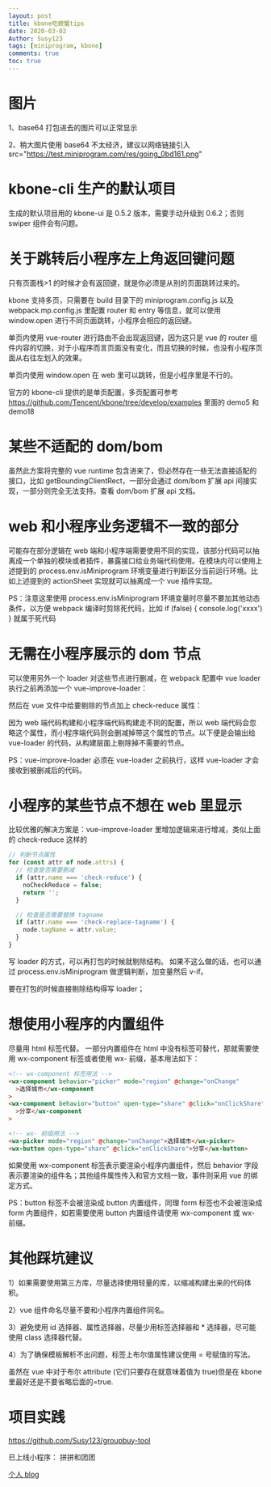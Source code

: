 ```yaml
---
layout: post
title: kbone吃螃蟹tips
date: 2020-03-02
Author: Susy123
tags: [miniprogram, kbone]
comments: true
toc: true
---
```


# 图片

1、base64 打包进去的图片可以正常显示

2、稍大图片使用 base64 不太经济，建议以网络链接引入
src="https://test.miniprogram.com/res/going_0bd161.png"

# kbone-cli 生产的默认项目

生成的默认项目用的 kbone-ui 是 0.5.2 版本，需要手动升级到 0.6.2；否则 swiper 组件会有问题。

# 关于跳转后小程序左上角返回键问题

只有页面栈>1 的时候才会有返回键，就是你必须是从别的页面跳转过来的。

kbone 支持多页，只需要在 build 目录下的 miniprogram.config.js 以及 webpack.mp.config.js 里配置 router 和 entry 等信息，就可以使用 window.open 进行不同页面跳转，小程序会相应的返回键。

单页内使用 vue-router 进行路由不会出现返回键，因为这只是 vue 的 router 组件内容的切换，对于小程序而言页面没有变化，而且切换的时候，也没有小程序页面从右往左划入的效果。

单页内使用 window.open 在 web 里可以跳转，但是小程序里是不行的。

官方的 kbone-cli 提供的是单页配置，多页配置可参考 https://github.com/Tencent/kbone/tree/develop/examples 里面的 demo5 和 demo18

# 某些不适配的 dom/bom

虽然此方案将完整的 vue runtime 包含进来了，但必然存在一些无法直接适配的接口，比如 getBoundingClientRect，一部分会通过 dom/bom 扩展 api 间接实现，一部分则完全无法支持。查看 dom/bom 扩展 api 文档。

# web 和小程序业务逻辑不一致的部分

可能存在部分逻辑在 web 端和小程序端需要使用不同的实现，该部分代码可以抽离成一个单独的模块或者插件，暴露接口给业务端代码使用。在模块内可以使用上述提到的 process.env.isMiniprogram 环境变量进行判断区分当前运行环境。比如上述提到的 actionSheet 实现就可以抽离成一个 vue 插件实现。

PS：注意这里使用 process.env.isMiniprogram 环境变量时尽量不要加其他动态条件，以方便 webpack 编译时剪除死代码，比如 if (false) { console.log('xxxx') } 就属于死代码

# 无需在小程序展示的 dom 节点

可以使用另外一个 loader 对这些节点进行删减，在 webpack 配置中 vue loader 执行之前再添加一个 vue-improve-loader：

然后在 vue 文件中给要剔除的节点加上 check-reduce 属性：

因为 web 端代码构建和小程序端代码构建走不同的配置，所以 web 端代码会忽略这个属性，而小程序端代码则会删减掉带这个属性的节点。以下便是会输出给 vue-loader 的代码，从构建层面上剔除掉不需要的节点。

PS：vue-improve-loader 必须在 vue-loader 之前执行，这样 vue-loader 才会接收到被删减后的代码。

# 小程序的某些节点不想在 web 里显示

比较优雅的解决方案是：vue-improve-loader 里增加逻辑来进行增减，类似上面的 check-reduce 这样的

```javascript
// 判断节点属性
for (const attr of node.attrs) {
  // 检查是否需要删减
  if (attr.name === 'check-reduce') {
    noCheckReduce = false;
    return '';
  }

  // 检查是否需要替换 tagname
  if (attr.name === 'check-replace-tagname') {
    node.tagName = attr.value;
  }
}
```

写 loader 的方式，可以再打包的时候就剔除结构。
如果不这么做的话，也可以通过 process.env.isMiniprogram 做逻辑判断，加变量然后 v-if。

要在打包的时候直接剔除结构得写 loader；

# 想使用小程序的内置组件

尽量用 html 标签代替。
一部分内置组件在 html 中没有标签可替代，那就需要使用 wx-component 标签或者使用 wx- 前缀，基本用法如下：

```html
<!-- wx-component 标签用法 -->
<wx-component behavior="picker" mode="region" @change="onChange"
  >选择城市</wx-component
>
<wx-component behavior="button" open-type="share" @click="onClickShare"
  >分享</wx-component
>

<!-- wx- 前缀用法 -->
<wx-picker mode="region" @change="onChange">选择城市</wx-picker>
<wx-button open-type="share" @click="onClickShare">分享</wx-button>
```

如果使用 wx-component 标签表示要渲染小程序内置组件，然后 behavior 字段表示要渲染的组件名；其他组件属性传入和官方文档一致，事件则采用 vue 的绑定方式。

PS：button 标签不会被渲染成 button 内置组件，同理 form 标签也不会被渲染成 form 内置组件，如若需要使用 button 内置组件请使用 wx-component 或 wx- 前缀。

# 其他踩坑建议

1）如果需要使用第三方库，尽量选择使用轻量的库，以缩减构建出来的代码体积。

2）vue 组件命名尽量不要和小程序内置组件同名。

3）避免使用 id 选择器、属性选择器，尽量少用标签选择器和 \* 选择器，尽可能使用 class 选择器代替。

4）为了确保模板解析不出问题，标签上布尔值属性建议使用 = 号赋值的写法。

虽然在 vue 中对于布尔 attribute (它们只要存在就意味着值为 true)但是在 kbone 里最好还是不要省略后面的=true.

# 项目实践

https://github.com/Susy123/groupbuy-tool

已上线小程序： 拼拼和团团

[个人 blog](https://susy123.github.io/)

